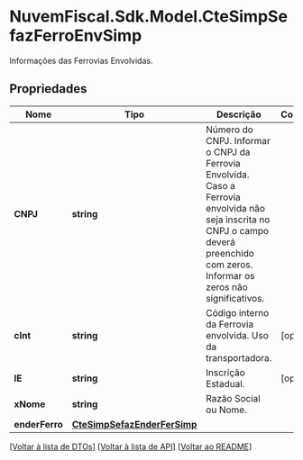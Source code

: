 # NuvemFiscal.Sdk.Model.CteSimpSefazFerroEnvSimp
Informações das Ferrovias Envolvidas.

## Propriedades

Nome | Tipo | Descrição | Comentários
------------ | ------------- | ------------- | -------------
**CNPJ** | **string** | Número do CNPJ.  Informar o CNPJ da Ferrovia Envolvida. Caso a Ferrovia envolvida não seja inscrita no CNPJ o campo deverá preenchido com zeros.  Informar os zeros não significativos. | 
**cInt** | **string** | Código interno da Ferrovia envolvida.  Uso da transportadora. | [optional] 
**IE** | **string** | Inscrição Estadual. | [optional] 
**xNome** | **string** | Razão Social ou Nome. | 
**enderFerro** | [**CteSimpSefazEnderFerSimp**](CteSimpSefazEnderFerSimp.md) |  | 

[[Voltar à lista de DTOs]](../README.md#documentation-for-models) [[Voltar à lista de API]](../README.md#documentation-for-api-endpoints) [[Voltar ao README]](../README.md)

